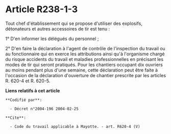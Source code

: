 # Article R238-1-3

Tout chef d'établissement qui se propose d'utiliser des explosifs, détonateurs et autres accessoires de tir est tenu : 

1° D'en informer les délégués du personnel ; 

2° D'en faire la déclaration à l'agent de contrôle de l'inspection du travail ou au fonctionnaire qui en exerce les
attributions ainsi qu'à l'organisme chargé du risque accidents du travail et maladies professionnelles en précisant les modes
de tir qui seront pratiqués. Pour les chantiers occupant dix ouvriers au moins pendant plus d'une semaine, cette déclaration
peut être faite à l'occasion de la déclaration d'ouverture de chantier prescrite par les articles R. 620-4 et R. 620-5.

**Liens relatifs à cet article**

	**Codifié par**:

	  - Décret n°2004-196 2004-02-25

	**Cite**:

	  - Code du travail applicable à Mayotte. - art. R620-4 (V)
